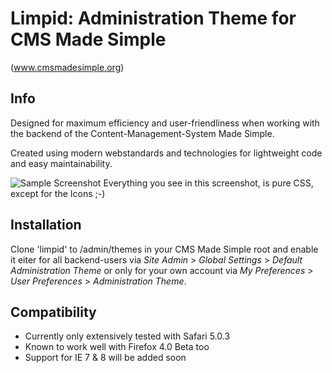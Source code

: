 # Limpid: Administration Theme for CMS Made Simple
(www.cmsmadesimple.org)

## Info
Designed for maximum efficiency and user-friendliness when working with the backend of the Content-Management-System Made Simple.

Created using modern webstandards and technologies for lightweight code and easy maintainability.

![Sample Screenshot](http://stuff.imeos.com/limpid1.0-preview.png)
Everything you see in this screenshot, is pure CSS, except for the Icons ;-)

## Installation

Clone 'limpid' to /admin/themes in your CMS Made Simple root and enable it eiter for all backend-users via *Site Admin* > *Global Settings* > *Default Administration Theme* or only for your own account via *My Preferences* > *User Preferences* > *Administration Theme*.

## Compatibility

- Currently only extensively tested with Safari 5.0.3
- Known to work well with Firefox 4.0 Beta too
- Support for IE 7 & 8 will be added soon

